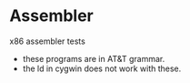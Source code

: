 # Assembler
x86 assembler tests



 - these programs are in AT&T grammar.
 - the ld in cygwin does not work with these.
